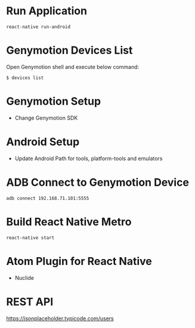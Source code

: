 # Run Application

```
react-native run-android
```

# Genymotion Devices List

Open Genymotion shell and execute below command:

```
$ devices list
```

# Genymotion Setup

- Change Genymotion SDK

# Android Setup

- Update Android Path for tools, platform-tools and emulators

# ADB Connect to Genymotion Device

```
adb connect 192.168.71.101:5555
```

# Build React Native Metro

```
react-native start
```

# Atom Plugin for React Native

- Nuclide


# REST API

https://jsonplaceholder.typicode.com/users
